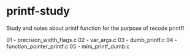 # printf-study
Study and notes about printf function  for the purpose of recode printf!

01 - precision_width_flags.c
02 - var_args.c
03 - dumb_printf.c
04 - function_pointer_printf.c
05 - mini_printf_dumb.c

